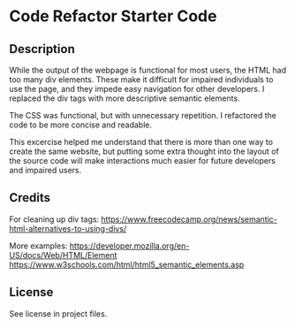 # Code Refactor Starter Code

## Description

While the output of the webpage is functional for most users, the HTML had too many div elements. These make it difficult for impaired individuals to use the page, and they impede easy navigation for other developers. I replaced the div tags with more descriptive semantic elements. 

The CSS was functional, but with unnecessary repetition. I refactored the code to be more concise and readable. 

This excercise helped me understand that there is more than one way to create the same website, but putting some extra thought into the layout of the source code will make interactions much easier for future developers and impaired users. 

## Credits

For cleaning up div tags:
https://www.freecodecamp.org/news/semantic-html-alternatives-to-using-divs/

More examples:
https://developer.mozilla.org/en-US/docs/Web/HTML/Element
https://www.w3schools.com/html/html5_semantic_elements.asp

## License

See license in project files.

